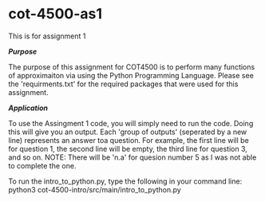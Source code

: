 # cot-4500-as1
This is for assignment 1 

___Purpose___

The purpose of this assignment for COT4500 is to perform many functions of approximaiton via using the Python Programming Language. Please see the 'requirments.txt' for the required packages that were used for this assignment. 

___Application___ 

To use the Assingment 1 code, you will simply need to run the code. Doing this will give you an output. Each 'group of outputs' (seperated by a new line) represents an answer toa question. For example, the first line will be for question 1, the second line will be empty, the third line for question 3, and so on. NOTE: There will be 'n.a' for quesion number 5 as I was not able to complete the one. 

To run the intro_to_python.py, type the following in your command line: python3 cot-4500-intro/src/main/intro_to_python.py
